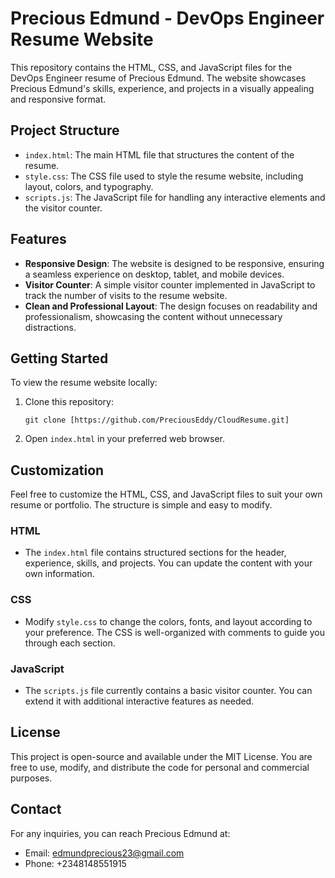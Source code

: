 # Precious Edmund - DevOps Engineer Resume Website

This repository contains the HTML, CSS, and JavaScript files for the DevOps Engineer resume of Precious Edmund. The website showcases Precious Edmund's skills, experience, and projects in a visually appealing and responsive format.

## Project Structure

- `index.html`: The main HTML file that structures the content of the resume.
- `style.css`: The CSS file used to style the resume website, including layout, colors, and typography.
- `scripts.js`: The JavaScript file for handling any interactive elements and the visitor counter.

## Features

- **Responsive Design**: The website is designed to be responsive, ensuring a seamless experience on desktop, tablet, and mobile devices.
- **Visitor Counter**: A simple visitor counter implemented in JavaScript to track the number of visits to the resume website.
- **Clean and Professional Layout**: The design focuses on readability and professionalism, showcasing the content without unnecessary distractions.

## Getting Started

To view the resume website locally:

1. Clone this repository:
    ```
    git clone [https://github.com/PreciousEddy/CloudResume.git]
    ```

2. Open `index.html` in your preferred web browser.

## Customization

Feel free to customize the HTML, CSS, and JavaScript files to suit your own resume or portfolio. The structure is simple and easy to modify.

### HTML
- The `index.html` file contains structured sections for the header, experience, skills, and projects. You can update the content with your own information.

### CSS
- Modify `style.css` to change the colors, fonts, and layout according to your preference. The CSS is well-organized with comments to guide you through each section.

### JavaScript
- The `scripts.js` file currently contains a basic visitor counter. You can extend it with additional interactive features as needed.

## License

This project is open-source and available under the MIT License. You are free to use, modify, and distribute the code for personal and commercial purposes.

## Contact

For any inquiries, you can reach Precious Edmund at:

- Email: [edmundprecious23@gmail.com](edmundprecious23@gmail.com)
- Phone: +2348148551915
